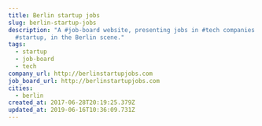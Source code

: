 ```yaml
---
title: Berlin startup jobs
slug: berlin-startup-jobs
description: "A #job-board website, presenting jobs in #tech companies and
  #startup, in the Berlin scene."
tags:
  - startup
  - job-board
  - tech
company_url: http://berlinstartupjobs.com
job_board_url: http://berlinstartupjobs.com
cities:
  - berlin
created_at: 2017-06-28T20:19:25.379Z
updated_at: 2019-06-16T10:36:09.731Z
---
```

